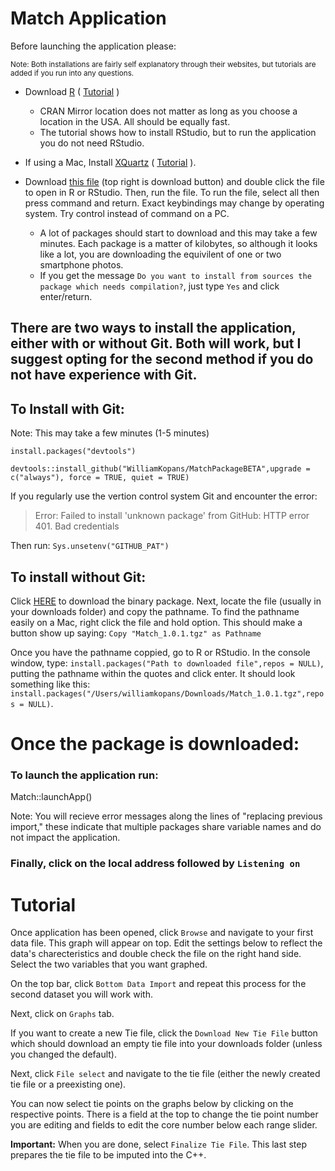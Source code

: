 # Match Application

Before launching the application please:

<sup>Note:   Both installations are fairly self explanatory through their websites, but tutorials are added if you run into any questions.</sup>

- Download [R](https://cran.r-project.org/mirrors.html)  ( [Tutorial](https://youtu.be/cX532N_XLIs) )
    - CRAN Mirror location does not matter as long as you choose a location in the USA. All should be equally fast.
    - The tutorial shows how to install RStudio, but to run the application you do not need RStudio.
    
- If using a Mac, Install [XQuartz](https://www.xquartz.org/) ( [Tutorial](https://youtu.be/020jEnon8FA?t=175) ).
    
    
- Download [this file](https://drive.google.com/file/d/1UBYbJjXV85MJSmrg9lHh00LHEZjIvLMK/view?usp=sharing) (top right is download button) and double click the file to open in R or RStudio. Then, run the file. To run the file, select all then press command and return. Exact keybindings may change by operating system. Try control instead of command on a PC.
    - A lot of packages should start to download and this may take a few minutes. Each package is a matter of kilobytes, so although it looks like a lot, you are downloading the equivilent of one or two smartphone photos.
    - If you get the message `Do you want to install from sources the package which needs compilation?`, just type `Yes` and click enter/return.
    
    

## There are two ways to install the application, either with or without Git. Both will work, but I suggest opting for the second method if you do not have experience with Git.


## To Install with Git:
Note: This may take a few minutes (1-5 minutes)

`install.packages("devtools")`

`devtools::install_github("WilliamKopans/MatchPackageBETA",upgrade = c("always"), force = TRUE, quiet = TRUE)`


If you regularly use the vertion control system Git and encounter the error:
> Error: Failed to install 'unknown package' from GitHub:
  HTTP error 401.
  Bad credentials
  
Then run: ``Sys.unsetenv("GITHUB_PAT")``

## To install without Git:

Click [HERE](https://github.com/WilliamKopans/MatchPackageBETA/blob/main/Match_1.0.1.tgz?raw=true) to download the binary package. Next, locate the file (usually in your downloads folder) and copy the pathname. To find the pathname easily on a Mac, right click the file and hold option. This should make a button show up saying: `Copy "Match_1.0.1.tgz" as Pathname`

Once you have the pathname coppied, go to R or RStudio. In the console window, type: `install.packages("Path to downloaded file",repos = NULL)`, putting the pathname within the quotes and click enter. It should look something like this: `install.packages("/Users/williamkopans/Downloads/Match_1.0.1.tgz",repos = NULL)`.

# Once the package is downloaded:
### To launch the application run:

Match::launchApp()

Note: You will recieve error messages along the lines of "replacing previous import," these indicate that multiple packages share variable names and do not impact the application.
### Finally, click on the local address followed by `Listening on`

# Tutorial
Once application has been opened, click ```Browse``` and navigate to your first data file. This graph will appear on top. Edit the settings below to reflect the data's charecteristics and double check the file on the right hand side. Select the two variables that you want graphed.

On the top bar, click ```Bottom Data Import``` and repeat this process for the second dataset you will work with.

Next, click on ```Graphs``` tab. 

If you want to create a new Tie file, click the ```Download New Tie File``` button which should download an empty tie file into your downloads folder (unless you changed the default). 

Next, click ```File select``` and navigate to the tie file (either the newly created tie file or a preexisting one).

You can now select tie points on the graphs below by clicking on the respective points. There is a field at the top to change the tie point number you are editing and fields to edit the core number below each range slider.

__Important:__ When you are done, select ```Finalize Tie File```. This last step prepares the tie file to be imputed into the C++.
